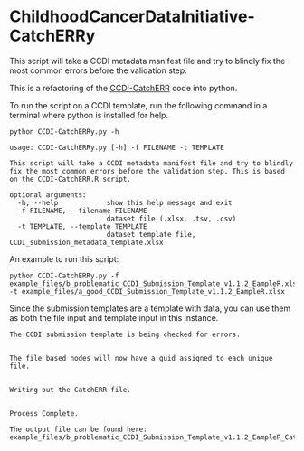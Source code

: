 # ChildhoodCancerDataInitiative-CatchERRy
This script will take a CCDI metadata manifest file and try to blindly fix the most common errors before the validation step. 

This is a refactoring of the [CCDI-CatchERR](https://github.com/CBIIT/ChildhoodCancerDataInitiative-CatchERR) code into python.

To run the script on a CCDI template, run the following command in a terminal where python is installed for help.

```
python CCDI-CatchERRy.py -h
```

```
usage: CCDI-CatchERRy.py [-h] -f FILENAME -t TEMPLATE

This script will take a CCDI metadata manifest file and try to blindly fix the most common errors before the validation step. This is based on the CCDI-CatchERR.R script.

optional arguments:
  -h, --help            show this help message and exit
  -f FILENAME, --filename FILENAME
                        dataset file (.xlsx, .tsv, .csv)
  -t TEMPLATE, --template TEMPLATE
                        dataset template file, CCDI_submission_metadata_template.xlsx
```

An example to run this script:

```
python CCDI-CatchERRy.py -f example_files/b_problematic_CCDI_Submission_Template_v1.1.2_EampleR.xlsx -t example_files/a_good_CCDI_Submission_Template_v1.1.2_EampleR.xlsx 
```
Since the submission templates are a template with data, you can use them as both the file input and template input in this instance.

```
The CCDI submission template is being checked for errors.


The file based nodes will now have a guid assigned to each unique file.


Writing out the CatchERR file.


Process Complete.

The output file can be found here: example_files/b_problematic_CCDI_Submission_Template_v1.1.2_EampleR_CatchERR20230425
```
